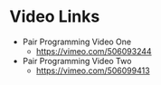 # Video Links

* Pair Programming Video One
  * https://vimeo.com/506093244
* Pair Programming Video Two
  * https://vimeo.com/506099413
